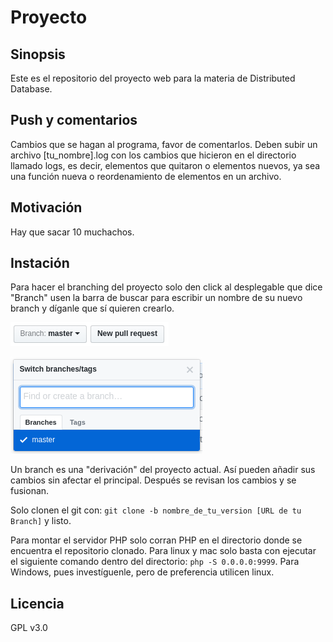 # Proyecto

## Sinopsis

Este es el repositorio del proyecto web para la materia de Distributed Database.

## Push y comentarios

Cambios que se hagan al programa, favor de comentarlos. Deben subir un archivo [tu_nombre].log con los cambios que hicieron en el directorio llamado logs, es decir, elementos que quitaron o elementos nuevos, ya sea una función nueva o reordenamiento de elementos en un archivo.

## Motivación

Hay que sacar 10 muchachos.

## Instación

Para hacer el branching del proyecto solo den click al desplegable que dice "Branch" usen la barra de buscar para escribir un nombre de su nuevo branch y díganle que sí quieren crearlo.

![Alt text](/branch.png?raw=true "Menú de Branch")

![Alt text](/namebranch.png?raw=true "Nombrar Branch")


Un branch es una "derivación" del proyecto actual. Así pueden añadir sus cambios sin afectar el principal. Después se revisan los cambios y se fusionan.

Solo clonen el git con: `git clone -b nombre_de_tu_version [URL de tu Branch]` y listo.

Para montar el servidor PHP solo corran PHP en el directorio donde se encuentra el repositorio clonado. Para linux y mac solo basta con ejecutar el siguiente comando dentro del directorio: `php -S 0.0.0.0:9999`. Para Windows, pues investíguenle, pero de preferencia utilicen linux.

## Licencia

GPL v3.0
